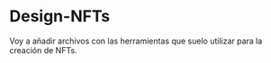 # Design-NFTs
Voy a añadir archivos con las herramientas que suelo utilizar para la creación de NFTs.
